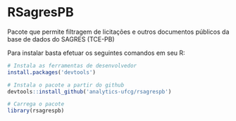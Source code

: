 # RSagresPB
Pacote que permite filtragem de licitações e outros documentos públicos da base de dados do SAGRES (TCE-PB)

Para instalar basta efetuar os seguintes comandos em seu R:

```R
# Instala as ferramentas de desenvolvedor
install.packages('devtools')

# Instala o pacote a partir do github
devtools::install_github('analytics-ufcg/rsagrespb')

# Carrega o pacote
library(rsagrespb)
```
